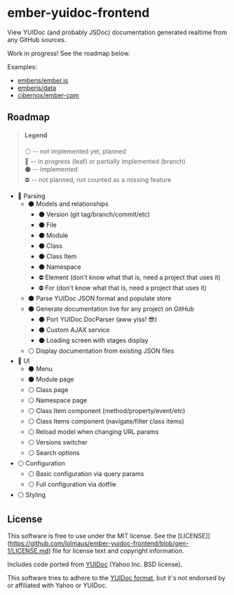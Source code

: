 # ember-yuidoc-frontend

View YUIDoc (and probably JSDoc) documentation generated realtime from any GitHub sources.

Work in progress! See the roadmap below.

Examples:

* [emberjs/ember.js](https://lolmaus.github.io/ember-yuidoc-frontend/#/emberjs/ember.js/master)
* [emberjs/data](https://lolmaus.github.io/ember-yuidoc-frontend/#/emberjs/data/master)
* [cibernox/ember-cpm](https://lolmaus.github.io/ember-yuidoc-frontend/#/cibernox/ember-cpm/master)


## Roadmap

> #### Legend
>
> :white_circle: -- not implemented yet, planned  
> :radio_button: -- in progress (leaf) or partially implemented (branch)  
> :black_circle: -- implemented   
> :no_entry:     -- not planned, not counted as a missing feature  

* :radio_button: Parsing
  * :black_circle: Models and relationships
    * :black_circle: Version (git tag/branch/commit/etc)
    * :black_circle: File
    * :black_circle: Module
    * :black_circle: Class
    * :black_circle: Class Item
    * :black_circle: Namespace
    * :no_entry: Element (don't know what that is, need a project that uses it)
    * :no_entry: For     (don't know what that is, need a project that uses it)
  * :black_circle: Parse YUIDoc JSON format and populate store 
  * :black_circle: Generate documentation live for any project on GitHub
    * :black_circle: Port YUIDoc.DocParser (aww yiss! :sunglasses:)
    * :black_circle: Custom AJAX service
    * :black_circle: Loading screen with stages display
  * :white_circle: Display documentation from existing JSON files
* :radio_button: UI
  * :black_circle: Menu
  * :black_circle: Module page
  * :white_circle: Class page
  * :white_circle: Namespace page
  * :white_circle: Class Item component (method/property/event/etc)
  * :white_circle: Class Items component (navigate/filter class items)
  * :white_circle: Reload model when changing URL params
  * :white_circle: Versions switcher
  * :white_circle: Search options
* :white_circle: Configuration
  * :white_circle: Basic configuration via query params
  * :white_circle: Full configuration via dotfile
* :white_circle: Styling


## License

This software is free to use under the MIT license. See the [LICENSE]](https://github.com/lolmaus/ember-yuidoc-frontend/blob/gen-1/LICENSE.md) file for license text and copyright information.

Includes code ported from [YUIDoc](https://github.com/yui/yuidoc) (Yahoo Inc. BSD license).

This software tries to adhere to the [YUIDoc format](http://yui.github.io/yuidoc/syntax/index.html), but it's not endorsed by or affiliated with Yahoo or YUIDoc.
